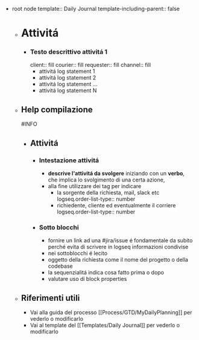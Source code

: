 - root node
  template:: Daily Journal
  template-including-parent:: false
	- # Attivitá
		- ### Testo descrittivo attivitá 1
		  client:: fill
		  courier:: fill
		  requester:: fill
		  channel:: fill
			- attivitá log statement 1
			- attivitá log statement 2
			- attivitá log statement ...
			- attivitá log statement N
	- ## Help compilazione
	  #INFO
		- ## Attivitá
			- ### Intestazione attivitá
				- **descrive l'attivitá da svolgere** iniziando con un **verbo**, che implica lo svolgimento di una certa azione,
				- alla fine utilizzare dei tag per indicare
					- la sorgente della richiesta, mail, slack etc
					  logseq.order-list-type:: number
					- richiedente, cliente ed eventualmente il corriere
					  logseq.order-list-type:: number
			- ### Sotto blocchi
				- fornire un link ad una #jira/issue é fondamentale da subito perché evita di scrivere in logseq informazioni condivise
				- nei sottoblocchi é lecito
				- oggetto della richiesta come il nome del progetto o della codebase
				- la sequenzialitá indica cosa fatto prima o dopo
				- valutare uso di block properties
	- ## Riferimenti utili
		- Vai alla guida del processo [[Process/GTD/MyDailyPlanning]] per vederlo o modificarlo
		- Vai al template del [[Templates/Daily Journal]] per vederlo o modificarlo